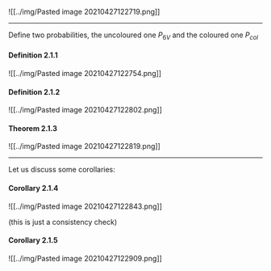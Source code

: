 ![[../img/Pasted image 20210427122719.png]]

---

Define two probabilities, the uncoloured one $P_{6V}$ and the coloured one $P_{col}$

#### Definition 2.1.1

![[../img/Pasted image 20210427122754.png]]

#### Definition 2.1.2

![[../img/Pasted image 20210427122802.png]]

#### Theorem 2.1.3

![[../img/Pasted image 20210427122819.png]]


---

Let us discuss some corollaries:

#### Corollary 2.1.4

![[../img/Pasted image 20210427122843.png]]

(this is just a consistency check)

#### Corollary 2.1.5 

![[../img/Pasted image 20210427122909.png]]